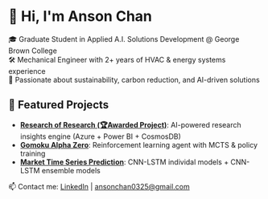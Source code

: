 # 👋 Hi, I'm Anson Chan

🎓 Graduate Student in Applied A.I. Solutions Development @ George Brown College  
🛠 Mechanical Engineer with 2+ years of HVAC & energy systems experience  
🌱 Passionate about sustainability, carbon reduction, and AI-driven solutions

## 📌 Featured Projects
- **[Research of Research (🏆Awarded Project)](https://github.com/choisiulun1/Research_Of_Research)**: AI-powered research insights engine (Azure + Power BI + CosmosDB)
- **[Gomoku Alpha Zero](https://github.com/ansonchan0325/Gomoku-integrated-with-Alpha-Zero)**: Reinforcement learning agent with MCTS & policy training
- **[Market Time Series Prediction](https://github.com/xkillerjamesx12/tbot-st-ta)**: CNN-LSTM individal models + CNN-LSTM ensemble models

📫 Contact me: [LinkedIn](https://www.linkedin.com/in/anson-pw-chan) | ansonchan0325@gmail.com
